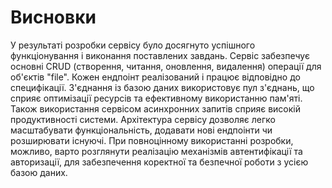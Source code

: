 # Висновки

У результаті розробки сервісу було досягнуто успішного функціонування і виконання поставлених завдань.
Сервіс забезпечує основні CRUD (створення, читання, оновлення, видалення) операції для об'єктів "file". Кожен ендпоінт реалізований і працює відповідно до специфікації.
З'єднання із базою даних використовує пул з'єднань, що сприяє оптимізації ресурсів та ефективному використанню пам'яті.
Також використання сервісом асинхронних запитів сприяє високій продуктивності системи.
Архітектура сервісу дозволяє легко масштабувати функціональність, додавати нові ендпоінти чи розширювати існуючі.
При повноцінному використанні розробки, можливо, варто розглянути реалізацію механізмів автентифікації та авторизації, для забезпечення коректної та безпечної роботи з усією базою даних.

